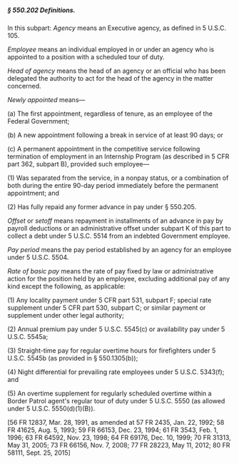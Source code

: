 ##### § 550.202 Definitions. #####

In this subpart: *Agency* means an Executive agency, as defined in 5 U.S.C. 105.

*Employee* means an individual employed in or under an agency who is appointed to a position with a scheduled tour of duty.

*Head of agency* means the head of an agency or an official who has been delegated the authority to act for the head of the agency in the matter concerned.

*Newly appointed* means—

(a) The first appointment, regardless of tenure, as an employee of the Federal Government;

(b) A new appointment following a break in service of at least 90 days; or

(c) A permanent appointment in the competitive service following termination of employment in an Internship Program (as described in 5 CFR part 362, subpart B), provided such employee—

(1) Was separated from the service, in a nonpay status, or a combination of both during the entire 90-day period immediately before the permanent appointment; and

(2) Has fully repaid any former advance in pay under § 550.205.

*Offset* or *setoff* means repayment in installments of an advance in pay by payroll deductions or an administrative offset under subpart K of this part to collect a debt under 5 U.S.C. 5514 from an indebted Government employee.

*Pay period* means the pay period established by an agency for an employee under 5 U.S.C. 5504.

*Rate of basic pay* means the rate of pay fixed by law or administrative action for the position held by an employee, excluding additional pay of any kind except the following, as applicable:

(1) Any locality payment under 5 CFR part 531, subpart F; special rate supplement under 5 CFR part 530, subpart C; or similar payment or supplement under other legal authority;

(2) Annual premium pay under 5 U.S.C. 5545(c) or availability pay under 5 U.S.C. 5545a;

(3) Straight-time pay for regular overtime hours for firefighters under 5 U.S.C. 5545b (as provided in § 550.1305(b));

(4) Night differential for prevailing rate employees under 5 U.S.C. 5343(f); and

(5) An overtime supplement for regularly scheduled overtime within a Border Patrol agent's regular tour of duty under 5 U.S.C. 5550 (as allowed under 5 U.S.C. 5550(d)(1)(B)).

[56 FR 12837, Mar. 28, 1991, as amended at 57 FR 2435, Jan. 22, 1992; 58 FR 41625, Aug. 5, 1993; 59 FR 66153, Dec. 23, 1994; 61 FR 3543, Feb. 1, 1996; 63 FR 64592, Nov. 23, 1998; 64 FR 69176, Dec. 10, 1999; 70 FR 31313, May 31, 2005; 73 FR 66156, Nov. 7, 2008; 77 FR 28223, May 11, 2012; 80 FR 58111, Sept. 25, 2015]